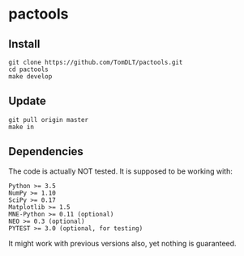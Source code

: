 # pactools

## Install

```
git clone https://github.com/TomDLT/pactools.git
cd pactools
make develop
```

## Update

```
git pull origin master
make in
```

## Dependencies

The code is actually NOT tested. It is supposed to be working with:

```
Python >= 3.5
NumPy >= 1.10
SciPy >= 0.17
Matplotlib >= 1.5
MNE-Python >= 0.11 (optional)
NEO >= 0.3 (optional)
PYTEST >= 3.0 (optional, for testing)
```

It might work with previous versions also, yet nothing is guaranteed.
